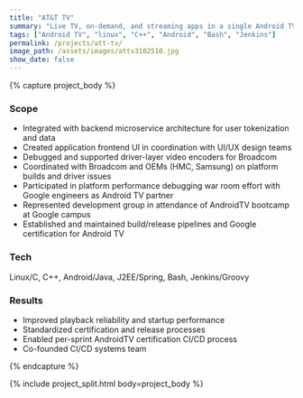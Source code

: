 ```yaml
---
title: "AT&T TV"
summary: "Live TV, on-demand, and streaming apps in a single Android TV device and service."
tags: ["Android TV", "linux", "C++", "Android", "Bash", "Jenkins"]
permalink: /projects/att-tv/
image_path: /assets/images/attv3102510.jpg
show_date: false
---
```


{% capture project_body %}
### Scope
<ul>
  <li>Integrated with backend microservice architecture for user tokenization and data</li>
  <li>Created application frontend UI in coordination with UI/UX design teams</li>
  <li>Debugged and supported driver-layer video encoders for Broadcom</li>
  <li>Coordinated with Broadcom and OEMs (HMC, Samsung) on platform builds and driver issues</li>
  <li>Participated in platform performance debugging war room effort with Google engineers as Android TV partner</li>
  <li>Represented development group in attendance of AndroidTV bootcamp at Google campus</li>
  <li>Established and maintained build/release pipelines and Google certification for Android TV</li>
</ul>

### Tech
Linux/C, C++, Android/Java, J2EE/Spring, Bash, Jenkins/Groovy

### Results
<ul>
  <li>Improved playback reliability and startup performance</li>
  <li>Standardized certification and release processes</li>
  <li>Enabled per-sprint AndroidTV certification CI/CD process</li>
  <li>Co-founded CI/CD systems team</li>
</ul>
{% endcapture %}

{% include project_split.html body=project_body %}
